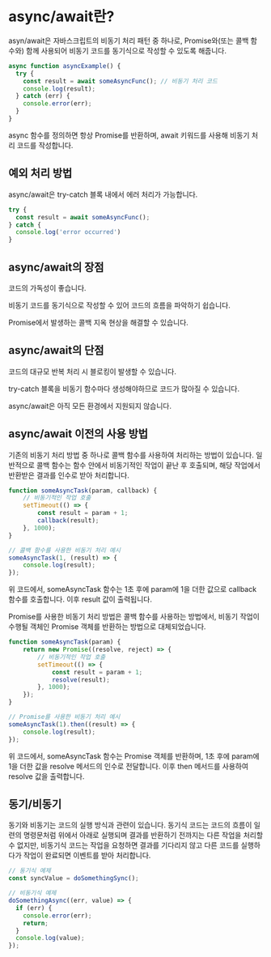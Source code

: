 # async/await란?

asyn/await은 자바스크립트의 비동기 처리 패턴 중 하나로, Promise와(또는 콜백 함수와) 함께 사용되어 비동기 코드를 동기식으로 작성할 수 있도록 해줍니다.


```javascript
async function asyncExample() {
  try {
    const result = await someAsyncFunc(); // 비동기 처리 코드
    console.log(result);
  } catch (err) {
    console.error(err);
  }
}
```

async 함수를 정의하면 항상 Promise를 반환하며, await 키워드를 사용해 비동기 처리 코드를 작성합니다.


## 예외 처리 방법

async/await은 try-catch 블록 내에서 에러 처리가 가능합니다.


```javascript
try {
  const result = await someAsyncFunc();
} catch {
  console.log('error occurred')
}
```

## async/await의 장점

코드의 가독성이 좋습니다.

비동기 코드를 동기식으로 작성할 수 있어 코드의 흐름을 파악하기 쉽습니다.

Promise에서 발생하는 콜백 지옥 현상을 해결할 수 있습니다.

## async/await의 단점

코드의 대규모 반복 처리 시 블로킹이 발생할 수 있습니다.

try-catch 블록을 비동기 함수마다 생성해야하므로 코드가 많아질 수 있습니다.

async/await은 아직 모든 환경에서 지원되지 않습니다.

## async/await 이전의 사용 방법

기존의 비동기 처리 방법 중 하나로 콜백 함수를 사용하여 처리하는 방법이 있습니다. 일반적으로 콜백 함수는 함수 안에서 비동기적인 작업이 끝난 후 호출되며, 해당 작업에서 반환받은 결과를 인수로 받아 처리합니다.


```javascript
function someAsyncTask(param, callback) {
    // 비동기적인 작업 호출
    setTimeout(() => {
        const result = param + 1;
        callback(result);
    }, 1000);
}

// 콜백 함수를 사용한 비동기 처리 예시
someAsyncTask(1, (result) => {
    console.log(result);
});
```

위 코드에서, someAsyncTask 함수는 1초 후에 param에 1을 더한 값으로 callback 함수를 호출합니다. 이후 result 값이 출력됩니다.


Promise를 사용한 비동기 처리 방법은 콜백 함수를 사용하는 방법에서, 비동기 작업이 수행될 객체인 Promise 객체를 반환하는 방법으로 대체되었습니다.


```javascript
function someAsyncTask(param) {
    return new Promise((resolve, reject) => {
        // 비동기적인 작업 호출
        setTimeout(() => {
            const result = param + 1;
            resolve(result);
        }, 1000);
    });
}

// Promise를 사용한 비동기 처리 예시
someAsyncTask(1).then((result) => {
    console.log(result);
});
```
위 코드에서, someAsyncTask 함수는 Promise 객체를 반환하며, 1초 후에 param에 1을 더한 값을 resolve 메서드의 인수로 전달합니다. 이후 then 메서드를 사용하여 resolve 값을 출력합니다.

## 동기/비동기 

동기와 비동기는 코드의 실행 방식과 관련이 있습니다. 동기식 코드는 코드의 흐름이 일련의 명령문처럼 위에서 아래로 실행되며 결과를 반환하기 전까지는 다른 작업을 처리할 수 없지만, 비동기식 코드는 작업을 요청하면 결과를 기다리지 않고 다른 코드를 실행하다가 작업이 완료되면 이벤트를 받아 처리합니다.


```javascript
// 동기식 예제
const syncValue = doSomethingSync();

// 비동기식 예제
doSomethingAsync((err, value) => {
  if (err) {
    console.error(err);
    return;
  }
  console.log(value);
});
```